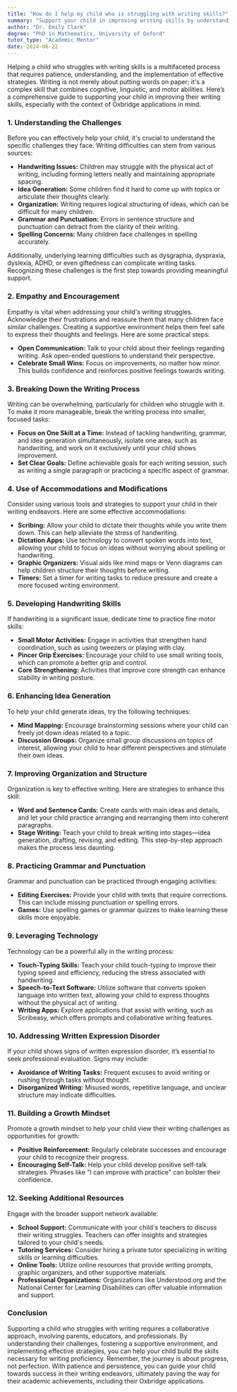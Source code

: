```yaml
---
title: "How do I help my child who is struggling with writing skills?"
summary: "Support your child in improving writing skills by understanding their challenges and using effective strategies for better communication and expression."
author: "Dr. Emily Clark"
degree: "PhD in Mathematics, University of Oxford"
tutor_type: "Academic Mentor"
date: 2024-06-22
---
```


Helping a child who struggles with writing skills is a multifaceted process that requires patience, understanding, and the implementation of effective strategies. Writing is not merely about putting words on paper; it's a complex skill that combines cognitive, linguistic, and motor abilities. Here’s a comprehensive guide to supporting your child in improving their writing skills, especially with the context of Oxbridge applications in mind.

### 1. **Understanding the Challenges**

Before you can effectively help your child, it's crucial to understand the specific challenges they face. Writing difficulties can stem from various sources:

- **Handwriting Issues:** Children may struggle with the physical act of writing, including forming letters neatly and maintaining appropriate spacing.
- **Idea Generation:** Some children find it hard to come up with topics or articulate their thoughts clearly.
- **Organization:** Writing requires logical structuring of ideas, which can be difficult for many children.
- **Grammar and Punctuation:** Errors in sentence structure and punctuation can detract from the clarity of their writing.
- **Spelling Concerns:** Many children face challenges in spelling accurately.

Additionally, underlying learning difficulties such as dysgraphia, dyspraxia, dyslexia, ADHD, or even giftedness can complicate writing tasks. Recognizing these challenges is the first step towards providing meaningful support.

### 2. **Empathy and Encouragement**

Empathy is vital when addressing your child's writing struggles. Acknowledge their frustrations and reassure them that many children face similar challenges. Creating a supportive environment helps them feel safe to express their thoughts and feelings. Here are some practical steps:

- **Open Communication:** Talk to your child about their feelings regarding writing. Ask open-ended questions to understand their perspective.
- **Celebrate Small Wins:** Focus on improvements, no matter how minor. This builds confidence and reinforces positive feelings towards writing.

### 3. **Breaking Down the Writing Process**

Writing can be overwhelming, particularly for children who struggle with it. To make it more manageable, break the writing process into smaller, focused tasks:

- **Focus on One Skill at a Time:** Instead of tackling handwriting, grammar, and idea generation simultaneously, isolate one area, such as handwriting, and work on it exclusively until your child shows improvement.
- **Set Clear Goals:** Define achievable goals for each writing session, such as writing a single paragraph or practicing a specific aspect of grammar.

### 4. **Use of Accommodations and Modifications**

Consider using various tools and strategies to support your child in their writing endeavors. Here are some effective accommodations:

- **Scribing:** Allow your child to dictate their thoughts while you write them down. This can help alleviate the stress of handwriting.
- **Dictation Apps:** Use technology to convert spoken words into text, allowing your child to focus on ideas without worrying about spelling or handwriting.
- **Graphic Organizers:** Visual aids like mind maps or Venn diagrams can help children structure their thoughts before writing.
- **Timers:** Set a timer for writing tasks to reduce pressure and create a more focused writing environment.

### 5. **Developing Handwriting Skills**

If handwriting is a significant issue, dedicate time to practice fine motor skills:

- **Small Motor Activities:** Engage in activities that strengthen hand coordination, such as using tweezers or playing with clay.
- **Pincer Grip Exercises:** Encourage your child to use small writing tools, which can promote a better grip and control.
- **Core Strengthening:** Activities that improve core strength can enhance stability in writing posture.

### 6. **Enhancing Idea Generation**

To help your child generate ideas, try the following techniques:

- **Mind Mapping:** Encourage brainstorming sessions where your child can freely jot down ideas related to a topic.
- **Discussion Groups:** Organize small group discussions on topics of interest, allowing your child to hear different perspectives and stimulate their own ideas.

### 7. **Improving Organization and Structure**

Organization is key to effective writing. Here are strategies to enhance this skill:

- **Word and Sentence Cards:** Create cards with main ideas and details, and let your child practice arranging and rearranging them into coherent paragraphs.
- **Stage Writing:** Teach your child to break writing into stages—idea generation, drafting, revising, and editing. This step-by-step approach makes the process less daunting.

### 8. **Practicing Grammar and Punctuation**

Grammar and punctuation can be practiced through engaging activities:

- **Editing Exercises:** Provide your child with texts that require corrections. This can include missing punctuation or spelling errors.
- **Games:** Use spelling games or grammar quizzes to make learning these skills more enjoyable.

### 9. **Leveraging Technology**

Technology can be a powerful ally in the writing process:

- **Touch-Typing Skills:** Teach your child touch-typing to improve their typing speed and efficiency, reducing the stress associated with handwriting.
- **Speech-to-Text Software:** Utilize software that converts spoken language into written text, allowing your child to express thoughts without the physical act of writing.
- **Writing Apps:** Explore applications that assist with writing, such as Scribeasy, which offers prompts and collaborative writing features.

### 10. **Addressing Written Expression Disorder**

If your child shows signs of written expression disorder, it’s essential to seek professional evaluation. Signs may include:

- **Avoidance of Writing Tasks:** Frequent excuses to avoid writing or rushing through tasks without thought.
- **Disorganized Writing:** Misused words, repetitive language, and unclear structure may indicate difficulties.

### 11. **Building a Growth Mindset**

Promote a growth mindset to help your child view their writing challenges as opportunities for growth:

- **Positive Reinforcement:** Regularly celebrate successes and encourage your child to recognize their progress.
- **Encouraging Self-Talk:** Help your child develop positive self-talk strategies. Phrases like "I can improve with practice" can bolster their confidence.

### 12. **Seeking Additional Resources**

Engage with the broader support network available:

- **School Support:** Communicate with your child's teachers to discuss their writing struggles. Teachers can offer insights and strategies tailored to your child's needs.
- **Tutoring Services:** Consider hiring a private tutor specializing in writing skills or learning difficulties.
- **Online Tools:** Utilize online resources that provide writing prompts, graphic organizers, and other supportive materials.
- **Professional Organizations:** Organizations like Understood.org and the National Center for Learning Disabilities can offer valuable information and support.

### Conclusion

Supporting a child who struggles with writing requires a collaborative approach, involving parents, educators, and professionals. By understanding their challenges, fostering a supportive environment, and implementing effective strategies, you can help your child build the skills necessary for writing proficiency. Remember, the journey is about progress, not perfection. With patience and persistence, you can guide your child towards success in their writing endeavors, ultimately paving the way for their academic achievements, including their Oxbridge applications.
    